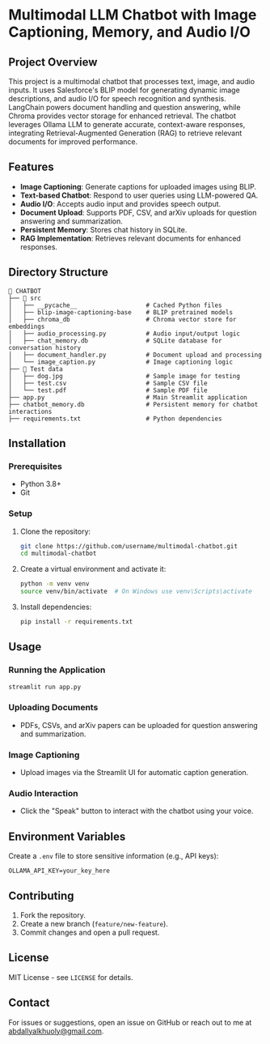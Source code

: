# Multimodal LLM Chatbot with Image Captioning, Memory, and Audio I/O

## Project Overview
This project is a multimodal chatbot that processes text, image, and audio inputs. It uses Salesforce's BLIP model for generating dynamic image descriptions, and audio I/O for speech recognition and synthesis. LangChain powers document handling and question answering, while Chroma provides vector storage for enhanced retrieval. The chatbot leverages Ollama LLM to generate accurate, context-aware responses, integrating Retrieval-Augmented Generation (RAG) to retrieve relevant documents for improved performance.

## Features
- **Image Captioning**: Generate captions for uploaded images using BLIP.
- **Text-based Chatbot**: Respond to user queries using LLM-powered QA.
- **Audio I/O**: Accepts audio input and provides speech output.
- **Document Upload**: Supports PDF, CSV, and arXiv uploads for question answering and summarization.
- **Persistent Memory**: Stores chat history in SQLite.
- **RAG Implementation**: Retrieves relevant documents for enhanced responses.

## Directory Structure
```
📂 CHATBOT
├── 📂 src
│   ├── __pycache__                   # Cached Python files
│   ├── blip-image-captioning-base    # BLIP pretrained models
│   ├── chroma_db                     # Chroma vector store for embeddings
│   ├── audio_processing.py           # Audio input/output logic
│   ├── chat_memory.db                # SQLite database for conversation history
│   ├── document_handler.py           # Document upload and processing
│   └── image_caption.py              # Image captioning logic
├── 📂 Test data
│   ├── dog.jpg                       # Sample image for testing
│   ├── test.csv                      # Sample CSV file
│   └── test.pdf                      # Sample PDF file
├── app.py                            # Main Streamlit application
├── chatbot_memory.db                 # Persistent memory for chatbot interactions
├── requirements.txt                  # Python dependencies
```

## Installation

### Prerequisites
- Python 3.8+
- Git

### Setup
1. Clone the repository:
   ```bash
   git clone https://github.com/username/multimodal-chatbot.git
   cd multimodal-chatbot
   ```
2. Create a virtual environment and activate it:
   ```bash
   python -m venv venv
   source venv/bin/activate  # On Windows use venv\Scripts\activate
   ```
3. Install dependencies:
   ```bash
   pip install -r requirements.txt
   ```

## Usage

### Running the Application
```bash
streamlit run app.py
```

### Uploading Documents
- PDFs, CSVs, and arXiv papers can be uploaded for question answering and summarization.

### Image Captioning
- Upload images via the Streamlit UI for automatic caption generation.

### Audio Interaction
- Click the "Speak" button to interact with the chatbot using your voice.

## Environment Variables
Create a `.env` file to store sensitive information (e.g., API keys):
```env
OLLAMA_API_KEY=your_key_here
```

## Contributing
1. Fork the repository.
2. Create a new branch (`feature/new-feature`).
3. Commit changes and open a pull request.

## License
MIT License - see `LICENSE` for details.

## Contact
For issues or suggestions, open an issue on GitHub or reach out to me at [abdallyalkhuoly@gmail.com](abdallyalkhuoly@gmail.com).

